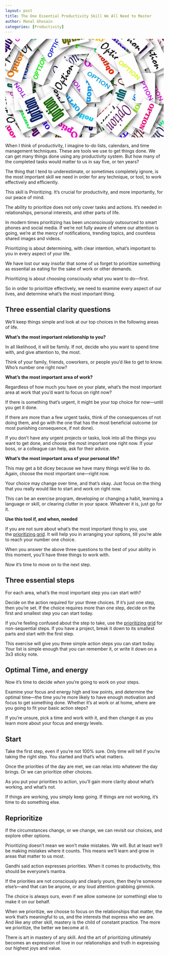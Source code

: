 ```yaml
---
layout: post
title: The One Essential Productivity Skill We All Need to Master
author: Manal Ghosain
categories: [Productivity]
---
```


![Options](/images/options.jpg)

When I think of productivity, I imagine to-do lists, calendars, and time management techniques. These are tools we use to get things done. We can get many things done using any productivity system. But how many of the completed tasks would matter to us in say five, or ten years?

The thing that I tend to underestimate, or sometimes completely ignore, is the most important skill we need in order for any technique, or tool, to work effectively and efficiently.

This skill is Prioritizing. It’s crucial for productivity, and more importantly, for our peace of mind.

The ability to prioritize does not only cover tasks and actions. It’s needed in relationships, personal interests, and other parts of life.

In modern times prioritizing has been _unconsciously_ outsourced to smart phones and social media. If we’re not fully aware of where our attention is going, we’re at the mercy of notifications, trending topics, and countless shared images and videos.

Prioritizing is about determining, with clear intention, what’s important to you in every aspect of your life.

We have lost our way insofar that some of us forget to prioritize something as essential as eating for the sake of work or other demands.

Prioritizing is about choosing consciously what you want to do—first.

So in order to prioritize effectively, we need to examine every aspect of our lives, and determine what’s the most important thing.

## Three essential clarity questions

We’ll keep things simple and look at our top choices in the following areas of life.

**What’s the most important relationship to you?**

In all likelihood, it will be family. If not, decide who you want to spend time with, and give attention to, the most.

Think of your family, friends, coworkers, or people you’d like to get to know. Who’s number one right now?

**What’s the most important area of work?**

Regardless of how much you have on your plate, what’s the most important area at work that you’d want to focus on right now?

If there is something that’s urgent, it might be your top choice for now—until you get it done.

If there are more than a few urgent tasks, think of the consequences of not doing them, and go with the one that has the most beneficial outcome (or most punishing consequence, if not done).

If you don’t have any urgent projects or tasks, look into all the things you want to get done, and choose the most important one right now. If your boss, or a colleague can help, ask for their advice.

**What’s the most important area of your personal life?**

This may get a bit dicey because we have many things we’d like to do. Again, choose the most important one—right now.

Your choice may change over time, and that’s okay. Just focus on the thing that you really would like to start and work on right now.

This can be an exercise program, developing or changing a habit, learning a language or skill, or clearing clutter in your space. Whatever it is, just go for it.

**Use this tool if, and when, needed**

If you are not sure about what’s the most important thing to you, use the [prioritizing grid](http://www.successonyourownterms.com/prioritizing-grid). It will help you in arranging your options, till you’re able to reach your number one choice.

When you answer the above three questions to the best of your ability in this moment, you’ll have three things to work with.

Now it’s time to move on to the next step.

## Three essential steps

For each area, what’s the most important step you can start with?

Decide on the action required for your three choices. If it’s just one step, then you’re set. If the choice requires more than one step, decide on the first and smallest step you can start today.

If you’re feeling confused about the step to take, use the [prioritizing grid](http://www.successonyourownterms.com/prioritizing-grid) for non-sequential steps. If you have a project, break it down to its smallest parts and start with the first step.

This exercise will give you three simple action steps you can start today. Your list is simple enough that you can remember it, or write it down on a 3x3 sticky note.

## Optimal Time, and energy

Now it’s time to decide _when_ you’re going to work on your steps.

Examine your focus and energy high and low points, and determine the optimal time—the time you’re more likely to have enough motivation and focus to get something done. Whether it’s at work or at home, where are you going to fit your basic action steps?

If you’re unsure, pick a time and work with it, and then change it as you learn more about your focus and energy levels.

## Start

Take the first step, even if you’re not 100% sure. Only time will tell if you’re taking the right step. You started and that’s what matters.

Once the priorities of the day are met, we can relax into whatever the day brings. Or we can prioritize other choices.

As you put your priorities to action, you’ll gain more clarity about what’s working, and what’s not.

If things are working, you simply keep going. If things are not working, it’s time to do something else.

## Reprioritize

If the circumstances change, or we change, we can revisit our choices, and explore other options.

Prioritizing doesn’t mean we won’t make mistakes. We will. But at least we’ll be making mistakes where it counts. This means we’ll learn and grow in areas that matter to us most.

Gandhi said action expresses priorities. When it comes to productivity, this should be everyone’s mantra.

If the priorities are not consciously and clearly yours, then they’re someone else’s—and that can be anyone, or any loud attention grabbing gimmick.

The choice is always ours, even if we allow someone (or something) else to make it on our behalf.

When we prioritize, we choose to focus on the relationships that matter, the work that’s meaningful to us, and the interests that express who we are. And like any other skill, mastery is the child of constant practice. The more we prioritize, the better we become at it.

There is art in mastery of any skill. And the art of prioritizing ultimately becomes an expression of love in our relationships and truth in expressing our highest joys and value.